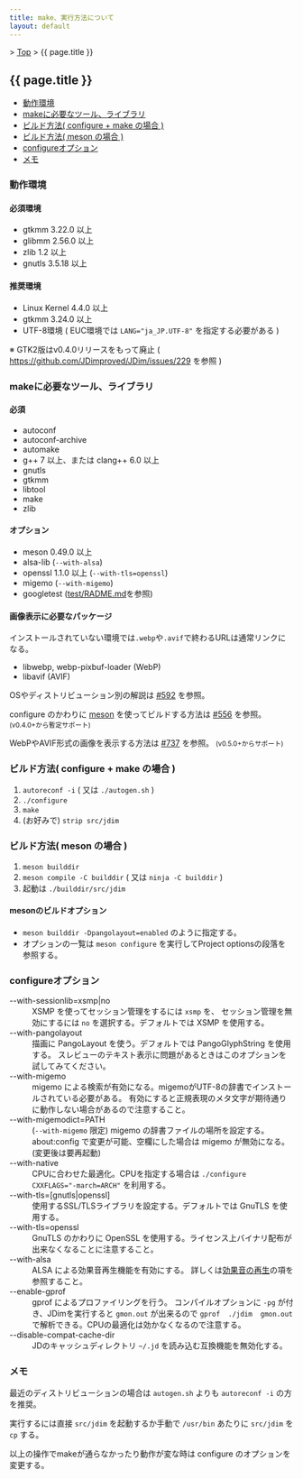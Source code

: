 ```yaml
---
title: make、実行方法について
layout: default
---
```


&gt; [Top](../) &gt; {{ page.title }}

## {{ page.title }}

- [動作環境](#environment)
- [makeに必要なツール、ライブラリ](#requirement)
- [ビルド方法( configure + make の場合 )](#make-configure)
- [ビルド方法( meson の場合 )](#build-meson)
- [configureオプション](#configure-option)
- [メモ](#memo)


<a name="environment"></a>
### 動作環境

#### 必須環境
- gtkmm 3.22.0 以上
- glibmm 2.56.0 以上
- zlib 1.2 以上
- gnutls 3.5.18 以上

#### 推奨環境
- Linux Kernel 4.4.0 以上
- gtkmm 3.24.0 以上
- UTF-8環境 ( EUC環境では `LANG="ja_JP.UTF-8"` を指定する必要がある )

※ GTK2版はv0.4.0リリースをもって廃止 ( <https://github.com/JDimproved/JDim/issues/229> を参照 )


<a name="requirement"></a>
### makeに必要なツール、ライブラリ

#### 必須
- autoconf
- autoconf-archive
- automake
- g++ 7 以上、または clang++ 6.0 以上
- gnutls
- gtkmm
- libtool
- make
- zlib

#### オプション
- meson 0.49.0 以上
- alsa-lib (`--with-alsa`)
- openssl 1.1.0 以上 (`--with-tls=openssl`)
- migemo (`--with-migemo`)
- googletest ([test/RADME.md][testreadme]を参照)

#### 画像表示に必要なパッケージ
インストールされていない環境では`.webp`や`.avif`で終わるURLは通常リンクになる。
- libwebp, webp-pixbuf-loader (WebP)
- libavif (AVIF)

OSやディストリビューション別の解説は [#592][dis592] を参照。

configure のかわりに [meson] を使ってビルドする方法は [#556][dis556] を参照。
<small>(v0.4.0+から暫定サポート)</small>

WebPやAVIF形式の画像を表示する方法は [#737][dis737] を参照。
<small>(v0.5.0+からサポート)</small>


<a name="make-configure"></a>
### ビルド方法( configure + make の場合 )

1. `autoreconf -i` ( 又は `./autogen.sh` )
2. `./configure`
3. `make`
4. (お好みで) `strip src/jdim`


<a name="build-meson"></a>
### ビルド方法( meson の場合 )

1. `meson builddir`
2. `meson compile -C builddir` ( 又は `ninja -C builddir` )
3. 起動は `./builddir/src/jdim`

#### mesonのビルドオプション
- `meson builddir -Dpangolayout=enabled` のように指定する。
- オプションの一覧は `meson configure` を実行してProject optionsの段落を参照する。


<a name="configure-option"></a>
### configureオプション
<dl>
  <dt>--with-sessionlib=xsmp|no</dt>
  <dd>
    XSMP を使ってセッション管理をするには <code>xsmp</code> を、
    セッション管理を無効にするには <code>no</code> を選択する。デフォルトでは XSMP を使用する。
  </dd>
  <dt>--with-pangolayout</dt>
  <dd>
    描画に PangoLayout を使う。デフォルトでは PangoGlyphString を使用する。
    スレビューのテキスト表示に問題があるときはこのオプションを試してみてください。
  </dd>
  <dt>--with-migemo</dt>
  <dd>
    migemo による検索が有効になる。migemoがUTF-8の辞書でインストールされている必要がある。
    有効にすると正規表現のメタ文字が期待通りに動作しない場合があるので注意すること。
  </dd>
  <dt>--with-migemodict=PATH</dt>
  <dd>
    (<code>--with-migemo</code> 限定) migemo の辞書ファイルの場所を設定する。
    about:config で変更が可能、空欄にした場合は migemo が無効になる。(変更後は要再起動)
  </dd>
  <dt>--with-native</dt>
  <dd>CPUに合わせた最適化。CPUを指定する場合は <code>./configure CXXFLAGS="-march=ARCH"</code> を利用する。</dd>

  <dt>--with-tls=[gnutls|openssl]</dt>
  <dd>使用するSSL/TLSライブラリを設定する。デフォルトでは GnuTLS を使用する。</dd>
  <dt>--with-tls=openssl</dt>
  <dd>GnuTLS のかわりに OpenSSL を使用する。ライセンス上バイナリ配布が出来なくなることに注意すること。</dd>

  <dt>--with-alsa</dt>
  <dd>ALSA による効果音再生機能を有効にする。
  詳しくは<a href="{{ site.baseurl }}/sound/">効果音の再生</a>の項を参照すること。</dd>
  <dt>--enable-gprof</dt>
  <dd>
    gprof によるプロファイリングを行う。
    コンパイルオプションに <code>-pg</code> が付き、JDimを実行すると <code>gmon.out</code> が出来るので
    <code>gprof  ./jdim  gmon.out</code> で解析できる。CPUの最適化は効かなくなるので注意する。
  </dd>

  <dt>--disable-compat-cache-dir</dt>
  <dd>JDのキャッシュディレクトリ <code>~/.jd</code> を読み込む互換機能を無効化する。</dd>
</dl>


<a name="memo"></a>
### メモ
最近のディストリビューションの場合は `autogen.sh` よりも `autoreconf -i` の方を推奨。

実行するには直接 `src/jdim` を起動するか手動で `/usr/bin` あたりに `src/jdim` を `cp` する。

以上の操作でmakeが通らなかったり動作が変な時は configure のオプションを変更する。


[testreadme]: https://github.com/JDimproved/JDim/blob/master/test/README.md
[meson]: https://mesonbuild.com
[dis556]: https://github.com/JDimproved/JDim/discussions/556 "Mesonを使ってJDimをビルドする方法 - Discussions #556"
[dis592]: https://github.com/JDimproved/JDim/discussions/592 "OS/ディストリビューション別インストール方法 - Discussions #592"
[dis737]: https://github.com/JDimproved/JDim/discussions/737 "[v0.5.0+] WebPやAVIF形式の画像を表示する方法 - Discussions #737"
